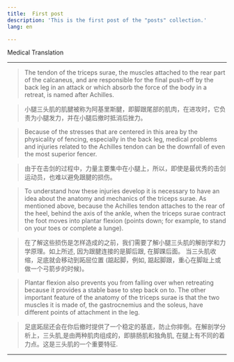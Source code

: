 ```yaml
---
title:  First post
description: 'This is the first post of the "posts" collection.'
lang: en

---
```


Medical Translation

---
> The tendon of the triceps surae, the muscles attached to the rear part of the calcaneus, and are responsible for the final push-off by the back leg in an attack or which absorb the force of the body in a retreat, is named after Achilles.

>小腿三头肌的肌腱被称为阿基里斯腱，即脚跟尾部的肌肉，在进攻时，它负责为小腿发力，并在小腿后撤时抵消后挫力。

>Because of the stresses that are centered in this area by the physicality of fencing, especially in the back leg, medical problems and injuries related to the Achilles tendon can be the downfall of even the most superior fencer.

>由于在击剑的过程中，力量主要集中在小腿上，所以，即使是最优秀的击剑运动员，也难以避免跟腱的损伤。

>To understand how these injuries develop it is necessary to have an idea about the anatomy and mechanics of the triceps surae. As mentioned above, because the Achilles tendon attaches to the rear of the heel, behind the axis of the ankle, when the triceps surae contract the foot moves into plantar flexion (points down; for example, to stand on your toes or complete a lunge).

> 在了解这些损伤是怎样造成的之前，我们需要了解小腿三头肌的解剖学和力学原理。如上所述, 因为跟腱连接的是脚后跟, 在脚踝后面。 当三头肌收缩，足底就会移动到跖屈位置 (踮起脚，例如, 踮起脚跟，重心在脚趾上或做一个弓箭步的时候)。

>Plantar flexion also prevents you from falling over when retreating because it provides a stable base to step back on to. The other important feature of the anatomy of the triceps surae is that the two muscles it is made of, the gastrocnemius and the soleus, have different points of attachment in the leg.

>足底跖屈还会在你后撤时提供了一个稳定的基底，防止你摔倒。在解剖学分析上，三头肌,是由两种肌肉组成的，即腓肠肌和独角肌, 在腿上有不同的着力点。这是三头肌的一个重要特征.
---
